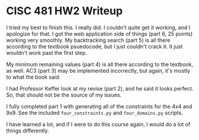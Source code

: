 # CISC 481 HW2 Writeup

I tried my best to finish this. I really did. I couldn't quite get it 
working, and I apologize for that. I got the web application side of things 
(part 6, 25 points) working very smoothly. My backtracking search (part 5) is 
all 
there according to the textbook psuedocode, but I just couldn't crack it. It 
just wouldn't work past the first step.

My minimum remaining values (part 4) is all there according to the textbook, 
as well. AC3 (part 3) may be implemented incorrectly, but again, it's mostly 
to what the book said. 

I had Professor Keffer look at my revise (part 2), and he said it looks 
perfect. So, that should not be the source of my issues.

I fully completed part 1 with generating all of the constraints for the 4x4 
and 9x9. See the included `four_constraints.py` and `four_domains.py` scripts. 

I have learned a lot, and if I were to do this course again, I would do a 
lot of things differently.
